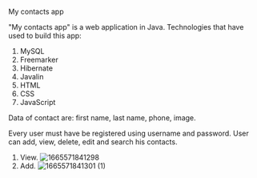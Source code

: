 My contacts app

"My contacts app" is a web application in Java.
Technologies that have used to build this app:
1. MySQL
2. Freemarker
3. Hibernate 
4. Javalin
5. HTML
6. CSS
7. JavaScript

Data of contact are: first name, last name, phone, image.

Every user must have be registered using username and password.
User can add, view, delete, edit and search his contacts.

1. View.
![1665571841298](https://user-images.githubusercontent.com/76007389/195326878-dbc1b713-1170-4173-b47c-82eaba5cfae3.jpg)
2. Add.
![1665571841301 (1)](https://user-images.githubusercontent.com/76007389/195327910-80d325da-19f4-491d-a808-24569372c28b.jpg)


